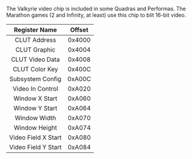 The Valkyrie video chip is included in some Quadras and Performas. The Marathon games (2 and Infinity, at least) use this chip to blit 16-bit video.

| Register Name             | Offset |
|:-------------------------:|:------:|
| CLUT Address              | 0x4000 |
| CLUT Graphic              | 0x4004 |
| CLUT Video Data           | 0x4008 |
| CLUT Color Key            | 0x400C |
| Subsystem Config          | 0xA00C |
| Video In Control          | 0xA020 |
| Window X Start            | 0xA060 |
| Window Y Start            | 0xA064 |
| Window Width              | 0xA070 |
| Window Height             | 0xA074 |
| Video Field X Start       | 0xA080 |
| Video Field Y Start       | 0xA084 |
